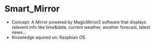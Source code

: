 # Smart_Mirror
- Concept: A Mirror powered by MagicMirror2 software that displays relevent info like time&date, current weather, weather forecast, latest news...
- Knowledge aquired on: Raspbian OS.
